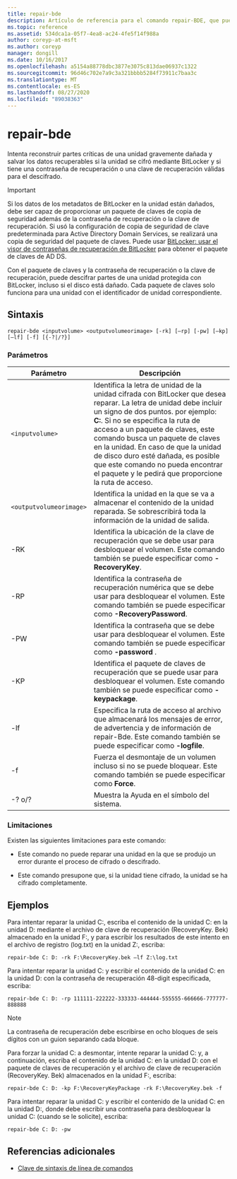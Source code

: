 ```yaml
---
title: repair-bde
description: Artículo de referencia para el comando repair-BDE, que puede intentar reconstruir partes críticas de una unidad gravemente dañada y salvar los datos recuperables si la unidad se cifró mediante BitLocker.
ms.topic: reference
ms.assetid: 534dca1a-05f7-4ea8-ac24-4fe5f14f988a
author: coreyp-at-msft
ms.author: coreyp
manager: dongill
ms.date: 10/16/2017
ms.openlocfilehash: a5154a88778dbc3877e3075c813dae06937c1322
ms.sourcegitcommit: 96d46c702e7a9c3a321bbbb5284f73911c7baa3c
ms.translationtype: MT
ms.contentlocale: es-ES
ms.lasthandoff: 08/27/2020
ms.locfileid: "89038363"
---
```

# <a name="repair-bde"></a>repair-bde

Intenta reconstruir partes críticas de una unidad gravemente dañada y salvar los datos recuperables si la unidad se cifró mediante BitLocker y si tiene una contraseña de recuperación o una clave de recuperación válidas para el descifrado.

> [!IMPORTANT]
> Si los datos de los metadatos de BitLocker en la unidad están dañados, debe ser capaz de proporcionar un paquete de claves de copia de seguridad además de la contraseña de recuperación o la clave de recuperación. Si usó la configuración de copia de seguridad de clave predeterminada para Active Directory Domain Services, se realizará una copia de seguridad del paquete de claves. Puede usar [BitLocker: usar el visor de contraseñas de recuperación de BitLocker](https://docs.microsoft.com/windows/security/information-protection/bitlocker/bitlocker-use-bitlocker-recovery-password-viewer) para obtener el paquete de claves de AD DS.
>
> Con el paquete de claves y la contraseña de recuperación o la clave de recuperación, puede descifrar partes de una unidad protegida con BitLocker, incluso si el disco está dañado. Cada paquete de claves solo funciona para una unidad con el identificador de unidad correspondiente.

## <a name="syntax"></a>Sintaxis

```
repair-bde <inputvolume> <outputvolumeorimage> [-rk] [–rp] [-pw] [–kp] [–lf] [-f] [{-?|/?}]
```

### <a name="parameters"></a>Parámetros

| Parámetro | Descripción |
|--|--|
| `<inputvolume>` | Identifica la letra de unidad de la unidad cifrada con BitLocker que desea reparar. La letra de unidad debe incluir un signo de dos puntos. por ejemplo: **C:**. Si no se especifica la ruta de acceso a un paquete de claves, este comando busca un paquete de claves en la unidad. En caso de que la unidad de disco duro esté dañada, es posible que este comando no pueda encontrar el paquete y le pedirá que proporcione la ruta de acceso. |
| `<outputvolumeorimage>` | Identifica la unidad en la que se va a almacenar el contenido de la unidad reparada. Se sobrescribirá toda la información de la unidad de salida. |
| -RK | Identifica la ubicación de la clave de recuperación que se debe usar para desbloquear el volumen. Este comando también se puede especificar como **-RecoveryKey**. |
| -RP | Identifica la contraseña de recuperación numérica que se debe usar para desbloquear el volumen. Este comando también se puede especificar como **-RecoveryPassword**. |
| -PW | Identifica la contraseña que se debe usar para desbloquear el volumen. Este comando también se puede especificar como **-password** . |
| -KP | Identifica el paquete de claves de recuperación que se puede usar para desbloquear el volumen. Este comando también se puede especificar como **-keypackage**. |
| -lf | Especifica la ruta de acceso al archivo que almacenará los mensajes de error, de advertencia y de información de repair-Bde. Este comando también se puede especificar como **-logfile**. |
| -f | Fuerza el desmontaje de un volumen incluso si no se puede bloquear. Este comando también se puede especificar como **Force**. |
| -? o/? | Muestra la Ayuda en el símbolo del sistema. |

### <a name="limitations"></a>Limitaciones

Existen las siguientes limitaciones para este comando:

- Este comando no puede reparar una unidad en la que se produjo un error durante el proceso de cifrado o descifrado.

- Este comando presupone que, si la unidad tiene cifrado, la unidad se ha cifrado completamente.

## <a name="examples"></a>Ejemplos

Para intentar reparar la unidad C:, escriba el contenido de la unidad C: en la unidad D: mediante el archivo de clave de recuperación (RecoveryKey. Bek) almacenado en la unidad F:, y para escribir los resultados de este intento en el archivo de registro (log.txt) en la unidad Z:, escriba:

```
repair-bde C: D: -rk F:\RecoveryKey.bek –lf Z:\log.txt
```

Para intentar reparar la unidad C: y escribir el contenido de la unidad C: en la unidad D: con la contraseña de recuperación 48-digit especificada, escriba:

```
repair-bde C: D: -rp 111111-222222-333333-444444-555555-666666-777777-888888
```

>[!NOTE]
> La contraseña de recuperación debe escribirse en ocho bloques de seis dígitos con un guion separando cada bloque.

Para forzar la unidad C: a desmontar, intente reparar la unidad C: y, a continuación, escriba el contenido de la unidad C: en la unidad D: con el paquete de claves de recuperación y el archivo de clave de recuperación (RecoveryKey. Bek) almacenados en la unidad F:, escriba:

```
repair-bde C: D: -kp F:\RecoveryKeyPackage -rk F:\RecoveryKey.bek -f
```

Para intentar reparar la unidad C: y escribir el contenido de la unidad C: en la unidad D:, donde debe escribir una contraseña para desbloquear la unidad C: (cuando se le solicite), escriba:

```
repair-bde C: D: -pw
```

## <a name="additional-references"></a>Referencias adicionales

- [Clave de sintaxis de línea de comandos](command-line-syntax-key.md)
